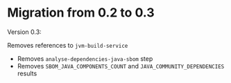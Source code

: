 # Migration from 0.2 to 0.3

Version 0.3:

Removes references to `jvm-build-service`
* Removes `analyse-dependencies-java-sbom` step
* Removes `SBOM_JAVA_COMPONENTS_COUNT` and `JAVA_COMMUNITY_DEPENDENCIES` results
